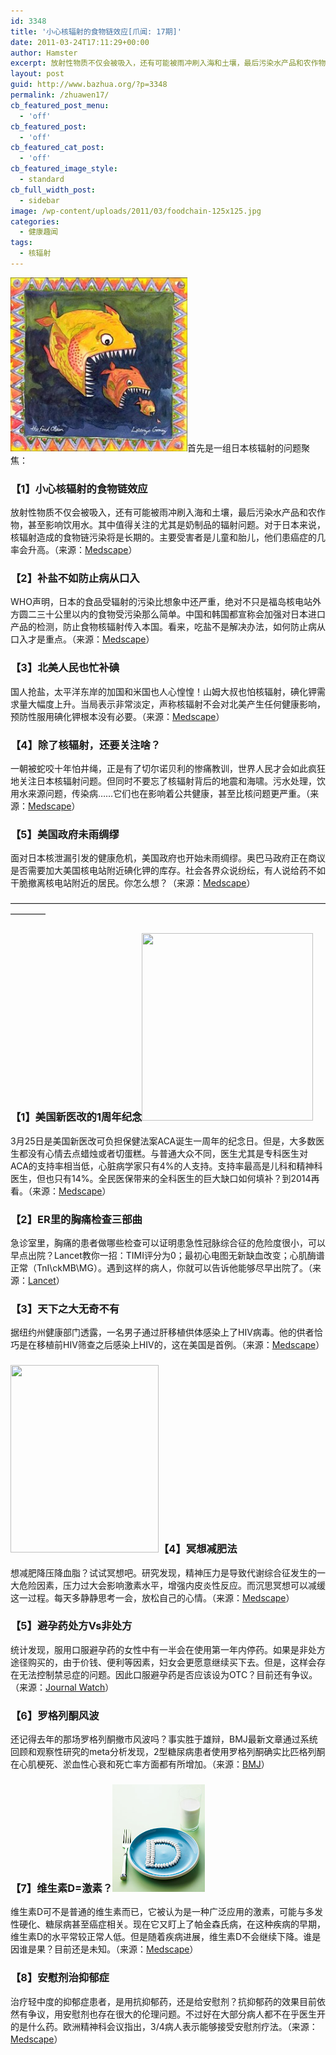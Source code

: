 ```yaml
---
id: 3348
title: '小心核辐射的食物链效应[爪闻: 17期]'
date: 2011-03-24T17:11:29+00:00
author: Hamster
excerpt: 放射性物质不仅会被吸入，还有可能被雨冲刷入海和土壤，最后污染水产品和农作物，甚至影响饮用水。其中值得关注的尤其是奶制品的辐射问题。对于日本来说，核辐射造成的食物链污染将是长期的。主要受害者是儿童和胎儿，他们患癌症的几率会升高。
layout: post
guid: http://www.bazhua.org/?p=3348
permalink: /zhuawen17/
cb_featured_post_menu:
  - 'off'
cb_featured_post:
  - 'off'
cb_featured_cat_post:
  - 'off'
cb_featured_image_style:
  - standard
cb_full_width_post:
  - sidebar
image: /wp-content/uploads/2011/03/foodchain-125x125.jpg
categories:
  - 健康趣闻
tags:
  - 核辐射
---
```

[<img class="alignleft size-medium wp-image-3375" title="foodchain" src="/wp-content/uploads/2011/03/foodchain-300x300.jpg" alt="" width="283" height="278" />](/wp-content/uploads/2011/03/foodchain.jpg)首先是一组日本核辐射的问题聚焦：

### 【1】小心核辐射的食物链效应

放射性物质不仅会被吸入，还有可能被雨冲刷入海和土壤，最后污染水产品和农作物，甚至影响饮用水。其中值得关注的尤其是奶制品的辐射问题。对于日本来说，核辐射造成的食物链污染将是长期的。主要受害者是儿童和胎儿，他们患癌症的几率会升高。（来源：[Medscape](http://www.medscape.com/viewarticle/738994?sssdmh=dm1.673234&src=nldne)）

### 【2】补盐不如防止病从口入

WHO声明，日本的食品受辐射的污染比想象中还严重，绝对不只是福岛核电站外方圆二三十公里以内的食物受污染那么简单。中国和韩国都宣称会加强对日本进口产品的检测，防止食物核辐射传入本国。看来，吃盐不是解决办法，如何防止病从口入才是重点。（来源：[Medscape](http://www.medscape.com/viewarticle/739324?sssdmh=dm1.674544&src=nldne)）

### 【3】北美人民也忙补碘

国人抢盐，太平洋东岸的加国和米国也人心惶惶！山姆大叔也怕核辐射，碘化钾需求量大幅度上升。当局表示非常淡定，声称核辐射不会对北美产生任何健康影响，预防性服用碘化钾根本没有必要。（来源：[Medscape](http://www.medscape.com/viewarticle/739043?sssdmh=dm1.673234&src=nldne)）

### 【4】除了核辐射，还要关注啥？

一朝被蛇咬十年怕井绳，正是有了切尔诺贝利的惨痛教训，世界人民才会如此疯狂地关注日本核辐射问题。但同时不要忘了核辐射背后的地震和海啸。污水处理，饮用水来源问题，传染病……它们也在影响着公共健康，甚至比核问题更严重。（来源：[Medscape](http://www.medscape.com/viewarticle/739089?sssdmh=dm1.673429&src=nldne)）

### 【5】美国政府未雨绸缪

面对日本核泄漏引发的健康危机，美国政府也开始未雨绸缪。奥巴马政府正在商议是否需要加大美国核电站附近碘化钾的库存。社会各界众说纷纭，有人说给药不如干脆撤离核电站附近的居民。你怎么想？（来源：[Medscape](http://www.medscape.com/viewarticle/739067?sssdmh=dm1.673429&src=nldne)）

&#8212;&#8212;&#8212;&#8212;&#8212;&#8212;&#8212;&#8212;&#8212;&#8212;&#8212;&#8212;&#8212;&#8212;&#8212;&#8212;&#8212;&#8212;&#8212;&#8212;&#8212;&#8212;&#8212;&#8212;&#8212;&#8212;&#8212;&#8212;&#8212;&#8212;&#8212;&#8212;&#8212;&#8212;&#8212;&#8212;&#8212;&#8212;&#8212;&#8212;

### 【1】美国新医改的1周年纪念[<img class="alignright size-medium wp-image-3378" title="hlth_care_act" src="/wp-content/uploads/2011/03/hlth_care_act-274x300.jpg" alt="" width="274" height="300" srcset="/wp-content/uploads/2011/03/hlth_care_act-274x300.jpg 274w, /wp-content/uploads/2011/03/hlth_care_act-137x150.jpg 137w, /wp-content/uploads/2011/03/hlth_care_act.jpg 357w" sizes="(max-width: 274px) 100vw, 274px" />](/wp-content/uploads/2011/03/hlth_care_act.jpg)

3月25日是美国新医改可负担保健法案ACA诞生一周年的纪念日。但是，大多数医生都没有心情去点蜡烛或者切蛋糕。与普通大众不同，医生尤其是专科医生对ACA的支持率相当低，心脏病学家只有4%的人支持。支持率最高是儿科和精神科医生，但也只有14%。全民医保带来的全科医生的巨大缺口如何填补？到2014再看。（来源：[Medscape](http://www.medscape.com/viewarticle/739475?sssdmh=dm1.674891&src=nldne)）

### 【2】ER里的胸痛检查三部曲

急诊室里，胸痛的患者做哪些检查可以证明患急性冠脉综合征的危险度很小，可以早点出院？Lancet教你一招：TIMI评分为0；最初心电图无新缺血改变；心肌酶谱正常（TnI\ckMB\MG）。遇到这样的病人，你就可以告诉他能够尽早出院了。（来源：[Lancet](http://www.thelancet.com/journals/lancet/article/PIIS0140-6736%2811%2960310-3/fulltext)）

### 【3】天下之大无奇不有

据纽约州健康部门透露，一名男子通过肝移植供体感染上了HIV病毒。他的供者恰巧是在移植前HIV筛查之后感染上HIV的，这在美国是首例。（来源：[Medscape](http://www.medscape.com/viewarticle/739170?sssdmh=dm1.674284&src=nldne)）

### [<img class="alignleft size-medium wp-image-3376" title="1244270" src="/wp-content/uploads/2011/03/1244270-237x300.jpg" alt="" width="237" height="300" srcset="/wp-content/uploads/2011/03/1244270-237x300.jpg 237w, /wp-content/uploads/2011/03/1244270-118x150.jpg 118w, /wp-content/uploads/2011/03/1244270.jpg 294w" sizes="(max-width: 237px) 100vw, 237px" />](/wp-content/uploads/2011/03/1244270.jpg)【4】冥想减肥法

想减肥降压降血脂？试试冥想吧。研究发现，精神压力是导致代谢综合征发生的一大危险因素，压力过大会影响激素水平，增强内皮炎性反应。而沉思冥想可以减缓这一过程。每天多静静思考一会，放松自己的心情。（来源：[Medscape](http://www.medscape.com/viewarticle/739296?sssdmh=dm1.674284&src=nldne)）

### 【5】避孕药处方Vs非处方

统计发现，服用口服避孕药的女性中有一半会在使用第一年内停药。如果是非处方途径购买的，由于价钱、便利等因素，妇女会更愿意继续买下去。但是，这样会存在无法控制禁忌症的问题。因此口服避孕药是否应该设为OTC？目前还有争议。（来源：[Journal Watch](http://womens-health.jwatch.org/cgi/content/full/2011/317/1?q=pfw-f)）

### 【6】罗格列酮风波

还记得去年的那场罗格列酮撤市风波吗？事实胜于雄辩，BMJ最新文章通过系统回顾和观察性研究的meta分析发现，2型糖尿病患者使用罗格列酮确实比匹格列酮在心肌梗死、淤血性心衰和死亡率方面都有所增加。（来源：[BMJ](http://www.bmj.com/content/342/bmj.d1309.full)）

### 【7】维生素D=激素？[<img class="alignright size-full wp-image-3377" title="0805p44c-vitamin_d-m" src="/wp-content/uploads/2011/03/0805p44c-vitamin_d-m.jpg" alt="" width="148" height="172" />](/wp-content/uploads/2011/03/0805p44c-vitamin_d-m.jpg)

维生素D可不是普通的维生素而已，它被认为是一种广泛应用的激素，可能与多发性硬化、糖尿病甚至癌症相关。现在它又盯上了帕金森氏病，在这种疾病的早期，维生素D的水平常较正常人低。但是随着疾病进展，维生素D不会继续下降。谁是因谁是果？目前还是未知。（来源：[Medscape](http://www.medscape.com/viewarticle/739116?sssdmh=dm1.673429&src=nldne)）

### 【8】安慰剂治抑郁症

治疗轻中度的抑郁症患者，是用抗抑郁药，还是给安慰剂？抗抑郁药的效果目前依然有争议，用安慰剂也存在很大的伦理问题。不过好在大部分病人都不在乎医生开的是什么药。欧洲精神科会议指出，3/4病人表示能够接受安慰剂疗法。（来源：[Medscape](http://www.medscape.com/viewarticle/739116?sssdmh=dm1.673429&src=nldne)）
